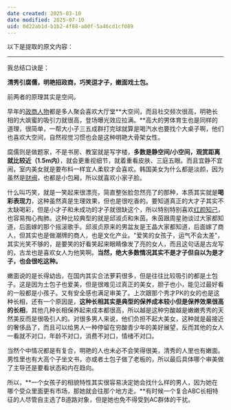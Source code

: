 ```yaml
---
date created: 2025-03-10
date modified: 2025-07-10
uid: 0d22ab1d-b1b2-4f88-a80f-5a46cd1cf089
---
```


以下是提取的原文内容：

---

我总结口诀是：

**清秀引腐儒，明艳招政商，巧笑逗才子，嫩面戏土包。**

前两者的原理其实是空间。

早年的[政商人物](https://zhida.zhihu.com/search?content_id=716905719&content_type=Answer&match_order=1&q=%E6%94%BF%E5%95%86%E4%BA%BA%E7%89%A9&zhida_source=entity)都是多人聚会喜欢大厅堂**大空间，而且社交频次很高，明艳长相的大飒蜜的吸引力就很高，登场曝光效应拉满。**高大的男体育生也是同样的道理，很简单，一帮大小子三五成群打完球就算是喝汽水也要找个大桌子啊，他们也喜欢大空间，自然视觉习惯也会是这种明艳大骨架女性。

腐儒则是做题家，不是书房、教室就是写字楼，**多数是静空间/小空间，观赏距离就比较近（1.5m内）**，就会更重视细节，就着重看皮肤、三庭五眼。而且宜静不宜闹，室内美女就是要布料一样宜人柔软才会喜欢。韩国美女为什么都是淡颜，因为虽然是[财阀](https://zhida.zhihu.com/search?content_id=716905719&content_type=Answer&match_order=1&q=%E8%B4%A2%E9%98%80&zhida_source=entity)，也都是小包厢，所以就喜欢小家子脸。

什么叫巧笑，就是一笑起来很漂亮，简直整张脸忽然亮了的那种，本质其实就是**喝彩表现力**，这种虽然真是生理效果，但也是很吃香的。要知道真正的大才子其实不太缺喝彩，但是小才子和未成功的才子就很缺这个，所以特别特别喜欢[红颜知己](https://zhida.zhihu.com/search?content_id=716905719&content_type=Answer&match_order=1&q=%E7%BA%A2%E9%A2%9C%E7%9F%A5%E5%B7%B1&zhida_source=entity)，也容易掏心掏肺。这种比较典型的就是邱淑贞和朱茵。朱茵跟周星驰谈过大家都知道，后面嫁的那个摇滚歌手。邱淑贞原来的男盆友是王晶大家都知道，后面嫁了商人，但其实也是做潮牌的商人，也是文化产业。"爱笑的女孩子，运气不会太差"，其实光笑不够的，是要笑的好看笑起来眼睛像发了亮的女人，而且这句话是古龙写的，古龙也是喜欢女人为他笑啊。**当然，绝大多数情况其实不是才子但自以为是才子，也会很吃这种。**

嫩面说的是长得幼齿，在国内其实合法萝莉很多，但是往往比较吸引的都是土包子。这是因为土包子也爱美，但是很难见过真正的美女，胆子也小，能见过最好看的一般都是小孩子。又有安全感也满足审美了。上次跟那个秀才PK的女的也是这种长相，还有一个原因是，**这种长相其实是典型的保养成本较小但是保养效果很高的长相**，其他几种长相保养起来成本都很高，所以越是这种穷酸越是嫩嫩秀秀的天然美反而是很吸引人的。对很多男人来说，他们负担不起大美女，这种就是最接近的奢侈品了，而且可以给男人一种停留在穷酸青少年的美好展望，反而其他的女人一看就不对口，年龄不对口，消费不对口，情绪不对口。

当然个中情况都是有复合，明艳的人也未必不会笑得很美，清秀的人里也有嫩面。男性里也有大高个子坐文书，亦或者土包子做了老板的，所以最后具体哪个审美做了主导还是要看状态和内在趋向。

所以，**一个女孩子的相貌特性其实很容易决定她会找什么样的男人，因为她在哪个受众里面更有市场，那她就会往那个地方走。**有时候一个复合ABC长相特征的人尽管自主选了B道路对象，但是她也免不得受到AC群体的干扰。
